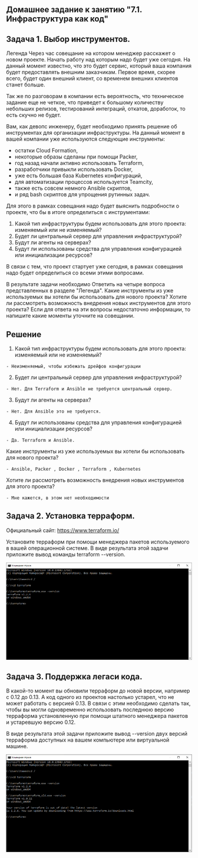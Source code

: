 Домашнее задание к занятию "7.1. Инфраструктура как код"
-

Задача 1. Выбор инструментов.
-

Легенда
Через час совещание на котором менеджер расскажет о новом проекте. Начать работу над которым надо будет уже сегодня. На данный момент известно, что это будет сервис, который ваша компания будет предоставлять внешним заказчикам. Первое время, скорее всего, будет один внешний клиент, со временем внешних клиентов станет больше.

Так же по разговорам в компании есть вероятность, что техническое задание еще не четкое, что приведет к большому количеству небольших релизов, тестирований интеграций, откатов, доработок, то есть скучно не будет.

Вам, как девопс инженеру, будет необходимо принять решение об инструментах для организации инфраструктуры. На данный момент в вашей компании уже используются следующие инструменты:

  - остатки Сloud Formation,
  - некоторые образы сделаны при помощи Packer,
  - год назад начали активно использовать Terraform,
  - разработчики привыкли использовать Docker,
  - уже есть большая база Kubernetes конфигураций,
  - для автоматизации процессов используется Teamcity,
  - также есть совсем немного Ansible скриптов,
  - и ряд bash скриптов для упрощения рутинных задач.

Для этого в рамках совещания надо будет выяснить подробности о проекте, что бы в итоге определиться с инструментами:

  1. Какой тип инфраструктуры будем использовать для этого проекта: изменяемый или не изменяемый?
  2. Будет ли центральный сервер для управления инфраструктурой?
  3. Будут ли агенты на серверах?
  4. Будут ли использованы средства для управления конфигурацией или инициализации ресурсов?

В связи с тем, что проект стартует уже сегодня, в рамках совещания надо будет определиться со всеми этими вопросами.

В результате задачи необходимо
Ответить на четыре вопроса представленных в разделе "Легенда".
Какие инструменты из уже используемых вы хотели бы использовать для нового проекта?
Хотите ли рассмотреть возможность внедрения новых инструментов для этого проекта?
Если для ответа на эти вопросы недостаточно информации, то напишите какие моменты уточните на совещании.

Решение
-

  1. Какой тип инфраструктуры будем использовать для этого проекта: изменяемый или не изменяемый?
    
    - Неизменяемый, чтобы избежать дрейфов конфигурации

  2. Будет ли центральный сервер для управления инфраструктурой?

    - Нет. Для Terraform и Ansible не требуется центральный сервер.

  3. Будут ли агенты на серверах?


    - Нет. Для Ansible это не требуется.


  4. Будут ли использованы средства для управления конфигурацией или инициализации ресурсов?


    - Да. Terraform и Ansible.

Какие инструменты из уже используемых вы хотели бы использовать для нового проекта? 

    - Ansible, Packer , Docker , Terraform , Kubernetes

 Хотите ли рассмотреть возможность внедрения новых инструментов для этого проекта?

    - Мне кажется, в этом нет необходимости

Задача 2. Установка терраформ.
-
Официальный сайт: https://www.terraform.io/

Установите терраформ при помощи менеджера пакетов используемого в вашей операционной системе. В виде результата этой задачи приложите вывод команды terraform --version.

![img_1.png](img_1.png)

Задача 3. Поддержка легаси кода.
-
В какой-то момент вы обновили терраформ до новой версии, например с 0.12 до 0.13. А код одного из проектов настолько устарел, что не может работать с версией 0.13. В связи с этим необходимо сделать так, чтобы вы могли одновременно использовать последнюю версию терраформа установленную при помощи штатного менеджера пакетов и устаревшую версию 0.12.

В виде результата этой задачи приложите вывод --version двух версий терраформа доступных на вашем компьютере или виртуальной машине.

![img_2.png](img_2.png)